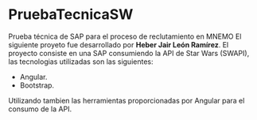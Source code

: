 # PruebaTecnicaSW
Prueba técnica de SAP para el proceso de reclutamiento en MNEMO
El siguiente proyeto fue desarrollado por **Heber Jair León Ramírez**.
El proyecto consiste en una SAP consumiendo la API de Star Wars (SWAPI), las tecnologias utilizadas son las siguientes:

* Angular.
* Bootstrap.

Utilizando tambien las herramientas proporcionadas por Angular para el consumo de la API.
